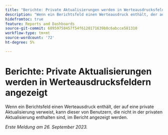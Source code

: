 ```yaml
---
title: "Berichte: Private Aktualisierungen werden in Werteausdrucksfeldern angezeigt."
description: "Wenn ein Berichtsfeld einen Werteausdruck enthält, der auf eine private Aktualisierung verweist, können Benutzer, die nicht in der privaten Aktualisierung enthalten sind, diese im Bericht sehen."
hidefromtoc: true
feature: Reports and Dashboards
source-git-commit: 60959758457f54f6120171639b0c6abcce581310
workflow-type: tm+mt
source-wordcount: '72'
ht-degree: 5%

---
```



# Berichte: Private Aktualisierungen werden in Werteausdrucksfeldern angezeigt

Wenn ein Berichtsfeld einen Werteausdruck enthält, der auf eine private Aktualisierung verweist, kann dieser von Benutzern, die nicht in der privaten Aktualisierung enthalten sind, im Bericht angezeigt werden.

_Erste Meldung am 26. September 2023._
